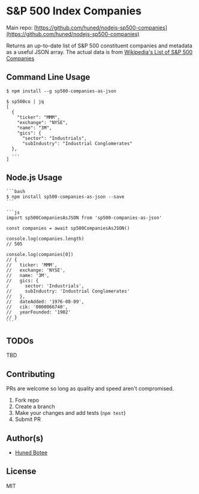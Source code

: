 # S&P 500 Index Companies

Main repo: [https://github.com/huned/nodejs-sp500-companies](https://github.com/huned/nodejs-sp500-companies)

Returns an up-to-date list of S&P 500 constituent companies and metadata as a
useful JSON array. The actual data is from [Wikipedia's List of S&P 500
Companies](https://en.wikipedia.org/wiki/List_of_S%26P_500_companies)

## Command Line Usage

    $ npm install --g sp500-companies-as-json

    $ sp500co | jq
    [
      {
        "ticker": "MMM",
        "exchange": "NYSE",
        "name": "3M",
        "gics": {
          "sector": "Industrials",
          "subIndustry": "Industrial Conglomerates"
      },
      ...
    ]

## Node.js Usage

    ```bash
    $ npm install sp500-companies-as-json --save
    ```

    ```js
    import sp500CompaniesAsJSON from 'sp500-companies-as-json'

    const companies = await sp500CompaniesAsJSON()

    console.log(companies.length)
    // 505

    console.log(companies[0])
    // {
    //   ticker: 'MMM',
    //   exchange: 'NYSE',
    //   name: '3M',
    //   gics: {
    /      sector: 'Industrials',
    //     subIndustry: 'Industrial Conglomerates'
    //   },
    //   dateAdded: '1976-08-09',
    //   cik: '0000066740',
    //   yearFounded: '1902'
    // }
    ```

## TODOs

TBD

## Contributing

PRs are welcome so long as quality and speed aren't compromised.

1. Fork repo
2. Create a branch
3. Make your changes and add tests (`npm test`)
4. Submit PR

## Author(s)

* [Huned Botee](huned@hunedbotee.com)

## License

MIT
